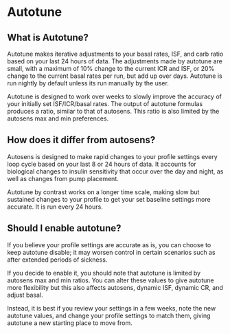# Autotune
## What is Autotune?
Autotune makes iterative adjustments to your basal rates, ISF, and carb ratio based on your last 24 hours of data. The adjustments made by autotune are small, with a maximum of 10% change to the current ICR and ISF, or 20% change to the current basal rates per run, but add up over days. Autotune is run nightly by default unless its run manually by the user.

Autotune is designed to work over weeks to slowly improve the accuracy of your initially set ISF/ICR/basal rates. The output of autotune formulas produces a ratio, similar to that of autosens. This ratio is also limited by the autosens max and min preferences.

## How does it differ from autosens?

Autosens is designed to make rapid changes to your profile settings every loop cycle based on your last 8 or 24 hours of data. It accounts for biological changes to insulin sensitivity that occur over the day and night, as well as changes from pump placement. 

Autotune by contrast works on a longer time scale, making slow but sustained changes to your profile to get your set baseline settings more accurate. It is run every 24 hours.

## Should I enable autotune?
If you believe your profile settings are accurate as is, you can choose to keep autotune disable; it may worsen control in certain scenarios such as after extended periods of sickness.

If you decide to enable it, you should note that autotune is limited by autosens max and min ratios. You can alter these values to give autotune more flexibility but this also affects autosens, dynamic ISF, dynamic CR, and adjust basal.

Instead, it is best if you review your settings in a few weeks, note the new autotune values, and change your profile settings to match them, giving autotune a new starting place to move from.